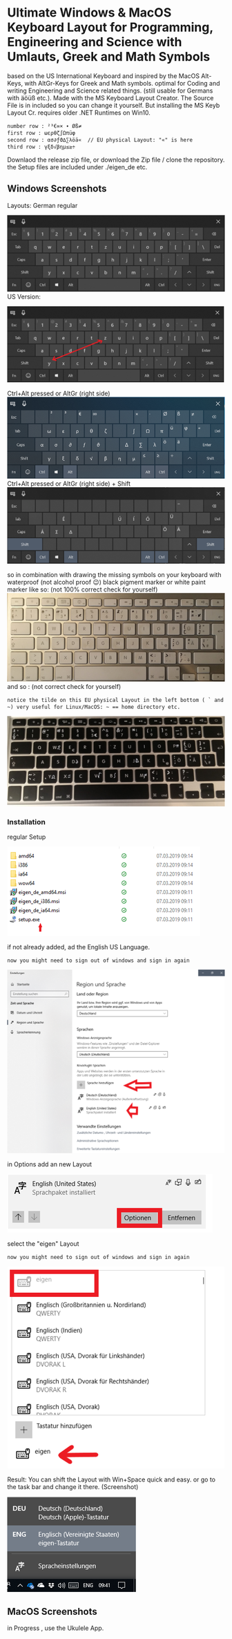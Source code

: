 # Ultimate Windows & MacOS Keyboard Layout for Programming, Engineering and Science with Umlauts, Greek and Math Symbols

based on the US International Keyboard and inspired by the MacOS Alt-Keys,
with AltGr-Keys for Greek and Math symbols. 
optimal for Coding and writing Engineering and Science related things.
(still usable for Germans with äöüß etc.).
Made with the MS Keyboard Layout Creator. 
The Source File is in included so you can change it yourself. 
But installing the MS Keyb Layout Cr. requires older .NET Runtimes on Win10.

    number row : ²³€∞× ∙ Øß≠
    first row : ωερθζ∫Ωπüφ 
    second row : ασ∂ƒϑ∆∑λöä«  // EU physical Layout: "«" is here
    third row : γξδ√βημ≤≥÷ 
    
Downlaod the release zip file,
or download the Zip file / clone the repository. the Setup files are included under ./eigen_de etc.
## Windows Screenshots
Layouts:
German regular 

![German](./images/German.PNG)
US Version:

![US](./images/US.png)

Ctrl+Alt pressed or AltGr (right side)
![special](./images/German-Special.PNG)
Ctrl+Alt pressed or AltGr (right side) + Shift
![special-shift](./images/special-shift.PNG)

so in combination with drawing the missing symbols on your keyboard with waterproof (not alcohol proof 😉) black pigment marker or white paint marker like so: (not 100% correct check for yourself)
![white](./images/mac-white.jpg)
and so : (not correct check for yourself) 
    
    notice the tilde on this EU physical Layout in the left bottom ( ` and ~) very useful for Linux/MacOS: ~ == home directory etc.
![black](./images/mac-black.jpg)
### Installation
regular Setup

![Setup](./images/install.png)
    

if not already added, ad the English US Language.

    now you might need to sign out of windows and sign in again

![US Sprache](./images/install2.png)

in Options add an new Layout

![US Sprache](./images/install3.png)


select the "eigen" Layout

    now you might need to sign out of windows and sign in again


![US Sprache](./images/install4.png)

Result: You can shift the Layout with Win+Space quick and easy.
or go to the task bar and change it there. (Screenshot)

![result](./images/ergebniss.PNG)

 
##  MacOS Screenshots

in Progress , use the Ukulele App.
